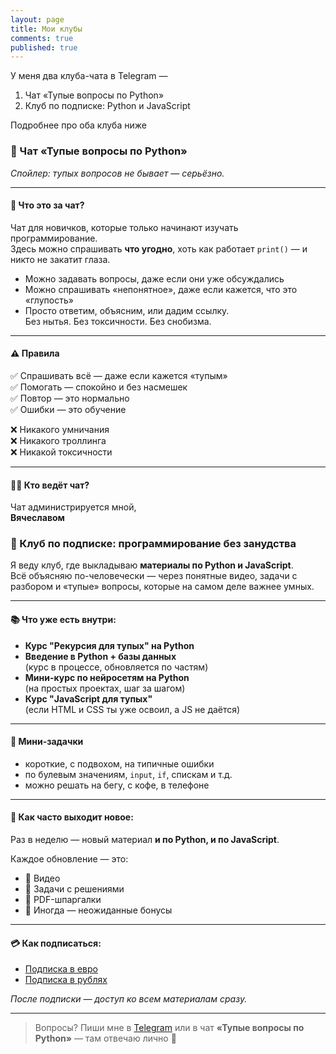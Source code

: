 ```yaml
---
layout: page
title: Мои клубы
comments: true
published: true
---
```


У меня два клуба-чата в Telegram — 

1. Чат «Тупые вопросы по Python»
2. Клуб по подписке: Python и JavaScript

Подробнее про оба клуба ниже

### 🐣 Чат «Тупые вопросы по Python»

_Спойлер: тупых вопросов не бывает — серьёзно._

---

#### 🤔 Что это за чат?

Чат для новичков, которые только начинают изучать программирование.  
Здесь можно спрашивать **что угодно**, хоть как работает `print()` — и никто не закатит глаза.

- Можно задавать вопросы, даже если они уже обсуждались  
- Можно спрашивать «непонятное», даже если кажется, что это «глупость»  
- Просто ответим, объясним, или дадим ссылку.  
Без нытья. Без токсичности. Без снобизма.

---

#### ⚠️ Правила

✅ Спрашивать всё — даже если кажется «тупым»  
✅ Помогать — спокойно и без насмешек  
✅ Повтор — это нормально  
✅ Ошибки — это обучение

❌ Никакого умничания  
❌ Никакого троллинга  
❌ Никакой токсичности

---

#### 👨‍🏫 Кто ведёт чат?

Чат администрируется мной,  
**Вячеславом**


### 🔐 Клуб по подписке: программирование без занудства

Я веду клуб, где выкладываю **материалы по Python и JavaScript**.  
Всё объясняю по-человечески — через понятные видео, задачи с разбором и «тупые» вопросы, которые на самом деле важнее умных.

---

#### 📚 Что уже есть внутри:

- **Курс "Рекурсия для тупых" на Python**
- **Введение в Python + базы данных**  
  (курс в процессе, обновляется по частям)
- **Мини-курс по нейросетям на Python**  
  (на простых проектах, шаг за шагом)
- **Курс "JavaScript для тупых"**  
  (если HTML и CSS ты уже освоил, а JS не даётся)

---

#### 🧩 Мини-задачки

- короткие, с подвохом, на типичные ошибки  
- по булевым значениям, `input`, `if`, спискам и т.д.  
- можно решать на бегу, с кофе, в телефоне

---

#### 🔄 Как часто выходит новое:

Раз в неделю — новый материал **и по Python, и по JavaScript**.

Каждое обновление — это:

- 🎥 Видео  
- 🧩 Задачи с решениями  
- 📄 PDF-шпаргалки  
- 🎁 Иногда — неожиданные бонусы

---

#### 💳 Как подписаться:

- [Подписка в евро](https://web.tribute.tg/s/hlg)
- [Подписка в рублях](https://web.tribute.tg/s/hqL)

_После подписки — доступ ко всем материалам сразу._

---

> Вопросы? Пиши мне в [Telegram](https://t.me/vrom1990) или в чат **«Тупые вопросы по Python»** — там отвечаю лично 🙂

